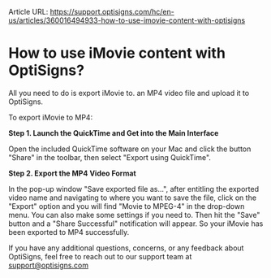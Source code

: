 Article URL: https://support.optisigns.com/hc/en-us/articles/360016494933-how-to-use-imovie-content-with-optisigns

# How to use iMovie content with OptiSigns?

All you need to do is export iMovie to. an MP4 video file and upload it to
OptiSigns.

To export iMovie to MP4:

**Step 1. Launch the QuickTime and Get into the Main Interface**

Open the included QuickTime software on your Mac and click the button "Share"
in the toolbar, then select "Export using QuickTime".

**Step 2. Export the MP4 Video Format**

In the pop-up window "Save exported file as...", after entitling the exported
video name and navigating to where you want to save the file, click on the
"Export" option and you will find "Movie to MPEG-4" in the drop-down menu. You
can also make some settings if you need to. Then hit the "Save" button and a
"Share Successful" notification will appear. So your iMovie has been exported
to MP4 successfully.

If you have any additional questions, concerns, or any feedback about
OptiSigns, feel free to reach out to our support team at
[support@optisigns.com](mailto:support@optisigns.com)

